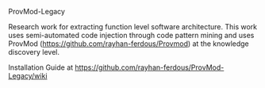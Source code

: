 ProvMod-Legacy

Research work for extracting function level software architecture. This work uses semi-automated code injection through code pattern mining and uses ProvMod (https://github.com/rayhan-ferdous/Provmod) at the knowledge discovery level.

Installation Guide at https://github.com/rayhan-ferdous/ProvMod-Legacy/wiki
